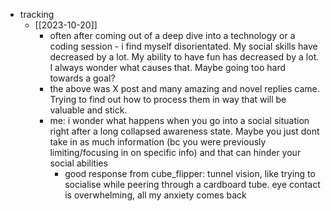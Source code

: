   * tracking
    * [[2023-10-20]]
      * often after coming out of a deep dive into a technology or a coding session - i find myself disorientated. My social skills have decreased by a lot. My ability to have fun has decreased by a lot. I always wonder what causes that. Maybe going too hard towards a goal?
      * the above was X post and many amazing and novel replies came. Trying to find out how to process them in way that will be valuable and stick.
      * me: i wonder what happens when you go into a social situation right after a long collapsed awareness state. Maybe you just dont take in as much information (bc you were previously limiting/focusing in on specific info) and that can hinder your social abilities
        * good response from cube_flipper: tunnel vision, like trying to socialise while peering through a cardboard tube. eye contact is overwhelming, all my anxiety comes back
